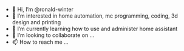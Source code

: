 - 👋 Hi, I’m @ronald-winter
- 👀 I’m interested in home automation, mc programming, coding, 3d design and printing
- 🌱 I’m currently learning how to use and administer home assistant
- 💞️ I’m looking to collaborate on ...
- 📫 How to reach me ...

<!---
ronald-winter/ronald-winter is a ✨ special ✨ repository because its `README.md` (this file) appears on your GitHub profile.
You can click the Preview link to take a look at your changes.
--->
